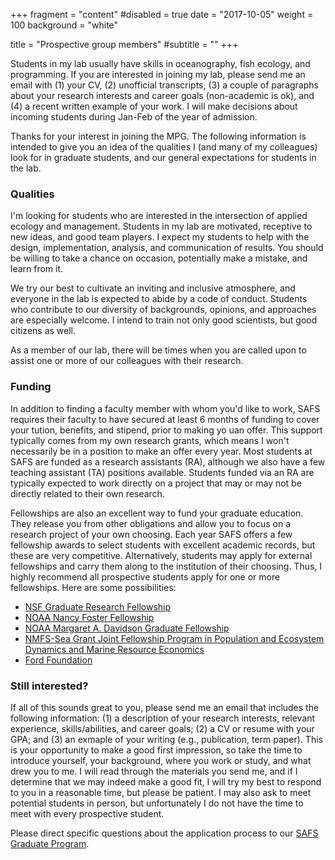+++
fragment = "content"
#disabled = true
date = "2017-10-05"
weight = 100
background = "white"

title = "Prospective group members"
#subtitle = ""
+++

Students in my lab usually have skills in oceanography, fish ecology, and programming. If you are interested in joining my lab, please send me an email with (1) your CV, (2) unofficial transcripts, (3) a couple of paragraphs about your research interests and career goals (non-academic is ok), and (4) a recent written example of your work. I will make decisions about incoming students during Jan-Feb of the year of admission.



Thanks for your interest in joining the MPG. The following information is intended to give you an idea of the qualities I (and many of my colleagues) look for in graduate students, and our general expectations for students in the lab.

<h3>Qualities</h3>

I'm looking for students who are interested in the intersection of applied ecology and management. Students in my lab are motivated, receptive to new ideas, and good team players. I expect my students to help with the design, implementation, analysis, and communication of results. You should be willing to take a chance on occasion, potentially make a mistake, and learn from it.

We try our best to cultivate an inviting and inclusive atmosphere, and everyone in the lab is expected to abide by a code of conduct. Students who contribute to our diversity of backgrounds, opinions, and approaches are especially welcome. I intend to train not only good scientists, but good citizens as well.

As a member of our lab, there will be times when you are called upon to assist one or more of our colleagues with their research.

<h3>Funding</h3>

In addition to finding a faculty member with whom you'd like to work, SAFS requires their faculty to have secured at least 6 months of funding to cover your tution, benefits, and stipend, prior to making yo uan offer. This support typically comes from my own research grants, which means I won't necessarily be in a position to make an offer every year. Most students at SAFS are funded as a research assistants (RA), although we also have a few teaching assistant (TA) positions available. Students funded via an RA are typically expected to work directly on a project that may or may not be directly related to their own research.

Fellowships are also an excellent way to fund your graduate education. They release you from other obligations and allow you to focus on a research project of your own choosing. Each year SAFS offers a few fellowship awards to select students with excellent academic records, but these are very competitive. Alternatively, students may apply for external fellowships and carry them along to the institution of their choosing. Thus, I highly recommend all prospective students apply for one or more fellowships. Here are some possibilities:

<ul>
  <li><a href="https://www.nsfgrfp.org/">NSF Graduate Research Fellowship</a></li>
  <li><a href="http://fosterscholars.noaa.gov/aboutnf.html">NOAA Nancy Foster Fellowship</a></li>
  <li><a href="https://coast.noaa.gov/nerrs/research/davidson-fellowship.html">NOAA Margaret A. Davidson Graduate Fellowship</a></li>
  <li><a href="https://seagrant.noaa.gov/NMFS-SG-Fellowship">NMFS-Sea Grant Joint Fellowship Program in Population and Ecosystem Dynamics and Marine Resource Economics</a></li>
  <li><a href="http://sites.nationalacademies.org/pga/fordfellowships/index.htm">Ford Foundation</a></li>
</ul>


<h3>Still interested?</h3>

If all of this sounds great to you, please send me an email that includes the following information: (1) a description of your research interests, relevant experience, skills/abilities, and career goals; (2) a CV or resume with your GPA; and (3) an exmaple of your writing (e.g., publication, term paper). This is your opportunity to make a good first impression, so take the time to introduce yourself, your background, where you work or study, and what drew you to me. I will read through the materials you send me, and if I determine that we may indeed make a good fit, I will try my best to respond to you in a reasonable time, but please be patient. I may also ask to meet potential students in person, but unfortunately I do not have the time to meet with every prospective student.

Please direct specific questions about the application process to our <a href="https://fish.uw.edu/students/about-graduate-program/how-to-apply/">SAFS Graduate Program</a>.
